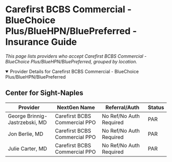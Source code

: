 # Carefirst BCBS Commercial - BlueChoice Plus/BlueHPN/BluePreferred - Insurance Guide

*This page lists providers who accept Carefirst BCBS Commercial - BlueChoice Plus/BlueHPN/BluePreferred, grouped by location.*

<details open><summary>Provider Details for Carefirst BCBS Commercial - BlueChoice Plus/BlueHPN/BluePreferred</summary>

## Center for Sight-Naples

| Provider | NextGen Name | Referral/Auth | Status |
|----------|-------------|--------------|--------|
| George Brinnig-Jastrzebski, MD | Carefirst BCBS Commercial PPO | No Ref/No Auth Required | PAR |
| Jon Berlie, MD | Carefirst BCBS Commercial PPO | No Ref/No Auth Required | PAR |
| Julie Carter, MD | Carefirst BCBS Commercial PPO | No Ref/No Auth Required | PAR |

</details>


